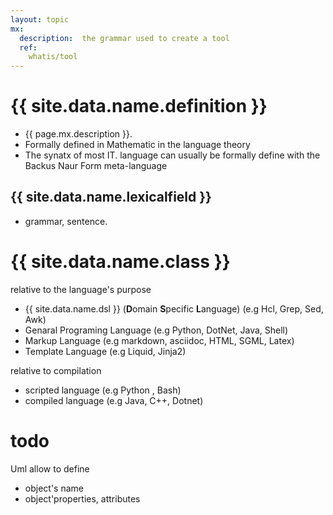 ```yaml
---
layout: topic
mx:
  description:  the grammar used to create a tool
  ref:
    whatis/tool
---
```




# {{ site.data.name.definition }}
- {{ page.mx.description }}.
- Formally defined in Mathematic in the language theory
- The synatx of most IT. language can usually be formally define with the Backus Naur Form meta-language

## {{ site.data.name.lexicalfield }}
- grammar, sentence.

# {{ site.data.name.class }}
relative to the language's purpose
- {{ site.data.name.dsl }} (**D**omain **S**pecific **L**anguage) (e.g Hcl, Grep, Sed, Awk)
- Genaral Programing Language (e.g Python, DotNet, Java, Shell)
- Markup Language (e.g markdown, asciidoc, HTML, SGML, Latex)
- Template Language (e.g Liquid, Jinja2)

relative to compilation
- scripted language (e.g Python , Bash)
- compiled language (e.g Java, C++, Dotnet)

# todo
Uml allow to define 
  - object's name
  - object'properties, attributes
